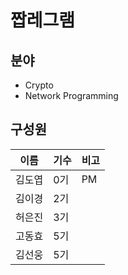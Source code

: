 # 짭레그램

## 분야
- Crypto
- Network Programming

## 구성원
| 이름 | 기수 | 비고 |
| --- | --- | --- |
| 김도엽 | 0기 | PM |
| 김이경 | 2기 | |
| 허은진 | 3기 | |
| 고동효 | 5기 | |
| 김선웅 | 5기 | |